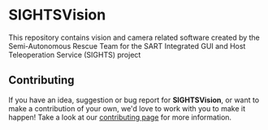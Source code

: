 # SIGHTSVision
This repository contains vision and camera related software created by the Semi-Autonomous Rescue Team for the SART Integrated GUI and Host Teleoperation Service (SIGHTS) project

## Contributing

If you have an idea, suggestion or bug report for **SIGHTSVision**, or want to make a contribution of your own, we'd love to work with you to make it happen! Take a look at our [contributing page](https://github.com/SFXRescue/.github/blob/master/CONTRIBUTING.md) for more information.
